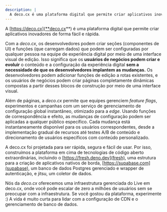 ```yaml
---
description: |
  A deco.cx é uma plataforma digital que permite criar aplicativos inovadores de forma fácil e rápida.
---
```


A [https://deco.cx](**deco.cx**) é uma plataforma digital que permite criar
aplicativos inovadores de forma fácil e rápida.

Com a _deco.cx_, os desenvolvedores podem criar seções (componentes de UI) e
funções (que carregam dados) que podem ser configuradas por qualquer pessoa na
equipe de experiência digital por meio de uma interface visual de edição. Isso
significa que os **usuários de negócios podem criar e evoluir** o conteúdo e a
configuração da experiência digital **sem a necessidade de que os
desenvolvedores implantem as mudanças.** Os desenvolvedores podem adicionar
funções de edição a rotas existentes, e os usuários de negócios podem criar
páginas completamente dinâmicas compostas a partir desses blocos de construção
por meio de uma interface visual.

Além de páginas, a _deco.cx_ permite que equipes gerenciem _feature flags_,
experimentos e campanhas com um serviço de gerenciamento de configuração global
instantâneo, otimizado para a _edge_. Usando funções de correspondência e
efeito, as mudanças de configuração podem ser aplicadas a qualquer público
específico. Cada mudança está instantaneamente disponível para os usuários
correspondentes, desde a implementação gradual de recursos até testes A/B de
conteúdo e direcionamento de usuários específicos com conteúdo personalizado.

A deco.cx foi projetada para ser rápida, segura e fácil de usar. Por isso,
construímos a plataforma em cima de tecnologias de código aberto
extraordinárias, incluindo o [https://fresh.deno.dev](fresh), uma estrutura para
a criação de aplicativos nativos de borda, [https://supabase.com](supabase), um
banco de dados Postgres gerenciado e wrapper de autenticação, e jitsu, um
coletor de dados.

Nós da _deco.cx_ oferecemos uma infraestrutura gerenciada do Live em deco.cx,
onde você pode escalar de zero a milhões de usuários sem se preocupar com a
infraestrutura. Se você gostou da plataforma, experimente :) A vida é muito
curta para lidar com a configuração de CDN e o gerenciamento de banco de dados.
